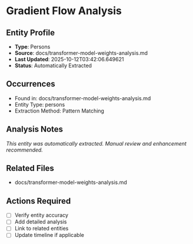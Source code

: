 # Gradient Flow Analysis

## Entity Profile
- **Type**: Persons
- **Source**: docs/transformer-model-weights-analysis.md
- **Last Updated**: 2025-10-12T03:42:06.649621
- **Status**: Automatically Extracted

## Occurrences
- Found in: docs/transformer-model-weights-analysis.md
- Entity Type: persons
- Extraction Method: Pattern Matching

## Analysis Notes
*This entity was automatically extracted. Manual review and enhancement recommended.*

## Related Files
- docs/transformer-model-weights-analysis.md

## Actions Required
- [ ] Verify entity accuracy
- [ ] Add detailed analysis
- [ ] Link to related entities
- [ ] Update timeline if applicable

